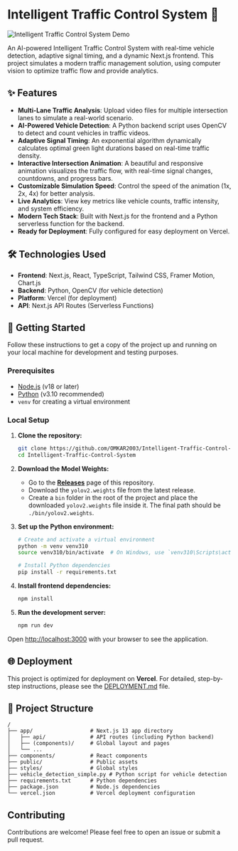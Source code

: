 # Intelligent Traffic Control System 🚦

![Intelligent Traffic Control System Demo](<./images/down/1.jpeg>)

An AI-powered Intelligent Traffic Control System with real-time vehicle detection, adaptive signal timing, and a dynamic Next.js frontend. This project simulates a modern traffic management solution, using computer vision to optimize traffic flow and provide analytics.

## ✨ Features

-   **Multi-Lane Traffic Analysis**: Upload video files for multiple intersection lanes to simulate a real-world scenario.
-   **AI-Powered Vehicle Detection**: A Python backend script uses OpenCV to detect and count vehicles in traffic videos.
-   **Adaptive Signal Timing**: An exponential algorithm dynamically calculates optimal green light durations based on real-time traffic density.
-   **Interactive Intersection Animation**: A beautiful and responsive animation visualizes the traffic flow, with real-time signal changes, countdowns, and progress bars.
-   **Customizable Simulation Speed**: Control the speed of the animation (1x, 2x, 4x) for better analysis.
-   **Live Analytics**: View key metrics like vehicle counts, traffic intensity, and system efficiency.
-   **Modern Tech Stack**: Built with Next.js for the frontend and a Python serverless function for the backend.
-   **Ready for Deployment**: Fully configured for easy deployment on Vercel.

## 🛠️ Technologies Used

-   **Frontend**: Next.js, React, TypeScript, Tailwind CSS, Framer Motion, Chart.js
-   **Backend**: Python, OpenCV (for vehicle detection)
-   **Platform**: Vercel (for deployment)
-   **API**: Next.js API Routes (Serverless Functions)

## 🚀 Getting Started

Follow these instructions to get a copy of the project up and running on your local machine for development and testing purposes.

### Prerequisites

-   [Node.js](httpss://nodejs.org/en/) (v18 or later)
-   [Python](httpss://www.python.org/downloads/) (v3.10 recommended)
-   `venv` for creating a virtual environment

### Local Setup

1.  **Clone the repository:**
    ```bash
    git clone https://github.com/OMKAR2003/Intelligent-Traffic-Control-System.git
    cd Intelligent-Traffic-Control-System
    ```

2.  **Download the Model Weights:**
    -   Go to the [**Releases**](https://github.com/OMKAR2003/Intelligent-Traffic-Control-System/releases) page of this repository.
    -   Download the `yolov2.weights` file from the latest release.
    -   Create a `bin` folder in the root of the project and place the downloaded `yolov2.weights` file inside it. The final path should be `./bin/yolov2.weights`.

3.  **Set up the Python environment:**
    ```bash
    # Create and activate a virtual environment
    python -m venv venv310
    source venv310/bin/activate  # On Windows, use `venv310\Scripts\activate`

    # Install Python dependencies
    pip install -r requirements.txt
    ```

4.  **Install frontend dependencies:**
    ```bash
    npm install
    ```

5.  **Run the development server:**
    ```bash
    npm run dev
    ```

Open [http://localhost:3000](http://localhost:3000) with your browser to see the application.

## 🌐 Deployment

This project is optimized for deployment on **Vercel**. For detailed, step-by-step instructions, please see the [DEPLOYMENT.md](DEPLOYMENT.md) file.

## 📂 Project Structure

```
/
├── app/                  # Next.js 13 app directory
│   ├── api/              # API routes (including Python backend)
│   ├── (components)/     # Global layout and pages
│   └── ...
├── components/           # React components
├── public/               # Public assets
├── styles/               # Global styles
├── vehicle_detection_simple.py # Python script for vehicle detection
├── requirements.txt      # Python dependencies
├── package.json          # Node.js dependencies
└── vercel.json           # Vercel deployment configuration
```

## Contributing

Contributions are welcome! Please feel free to open an issue or submit a pull request.

